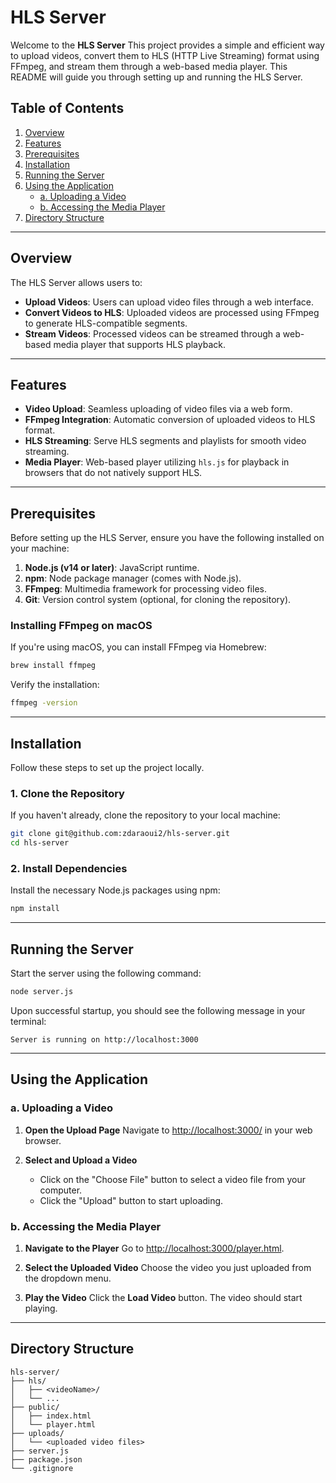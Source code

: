 
# HLS Server

Welcome to the **HLS Server** This project provides a simple and efficient way to upload videos, convert them to HLS (HTTP Live Streaming) format using FFmpeg, and stream them through a web-based media player. This README will guide you through setting up and running the HLS Server.

## Table of Contents

1. [Overview](#overview)
2. [Features](#features)
3. [Prerequisites](#prerequisites)
4. [Installation](#installation)
5. [Running the Server](#running-the-server)
6. [Using the Application](#using-the-application)
    - [a. Uploading a Video](#a-uploading-a-video)
    - [b. Accessing the Media Player](#b-accessing-the-media-player)
7. [Directory Structure](#directory-structure)

---

## Overview

The HLS Server allows users to:

- **Upload Videos**: Users can upload video files through a web interface.
- **Convert Videos to HLS**: Uploaded videos are processed using FFmpeg to generate HLS-compatible segments.
- **Stream Videos**: Processed videos can be streamed through a web-based media player that supports HLS playback.

---

## Features

- **Video Upload**: Seamless uploading of video files via a web form.
- **FFmpeg Integration**: Automatic conversion of uploaded videos to HLS format.
- **HLS Streaming**: Serve HLS segments and playlists for smooth video streaming.
- **Media Player**: Web-based player utilizing `hls.js` for playback in browsers that do not natively support HLS.

---

## Prerequisites

Before setting up the HLS Server, ensure you have the following installed on your machine:

1. **Node.js (v14 or later)**: JavaScript runtime.
2. **npm**: Node package manager (comes with Node.js).
3. **FFmpeg**: Multimedia framework for processing video files.
4. **Git**: Version control system (optional, for cloning the repository).

### Installing FFmpeg on macOS

If you're using macOS, you can install FFmpeg via Homebrew:

```bash
brew install ffmpeg
```

Verify the installation:

```bash
ffmpeg -version
```

---

## Installation

Follow these steps to set up the project locally.

### 1. Clone the Repository

If you haven't already, clone the repository to your local machine:

```bash
git clone git@github.com:zdaraoui2/hls-server.git
cd hls-server
```

### 2. Install Dependencies

Install the necessary Node.js packages using npm:

```bash
npm install
```

---

## Running the Server

Start the server using the following command:

```bash
node server.js
```

Upon successful startup, you should see the following message in your terminal:

```
Server is running on http://localhost:3000
```

---

## Using the Application

### a. Uploading a Video

1. **Open the Upload Page**
   Navigate to [http://localhost:3000/](http://localhost:3000/) in your web browser.

2. **Select and Upload a Video**
   - Click on the "Choose File" button to select a video file from your computer.
   - Click the "Upload" button to start uploading.

### b. Accessing the Media Player

1. **Navigate to the Player**
   Go to [http://localhost:3000/player.html](http://localhost:3000/player.html).

2. **Select the Uploaded Video**
   Choose the video you just uploaded from the dropdown menu.

3. **Play the Video**
   Click the **Load Video** button. The video should start playing.

---

## Directory Structure

```
hls-server/
├── hls/
│   ├── <videoName>/
│   └── ...
├── public/
│   ├── index.html
│   └── player.html
├── uploads/
│   └── <uploaded video files>
├── server.js
├── package.json
└── .gitignore
```